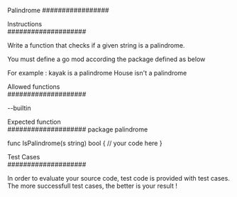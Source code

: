 Palindrome
#################

Instructions  
####################

Write a function that checks if a given string is a palindrome.

You must define a go mod according the package defined as below

For example :
kayak is a palindrome
House isn't a palindrome

Allowed functions  
####################

--builtin

Expected function  
####################
package palindrome

func IsPalindrome(s string) bool {
   // your code here
}

Test Cases  
####################

In order to evaluate your source code, test code is provided with test cases.
The more successfull test cases, the better is your result !